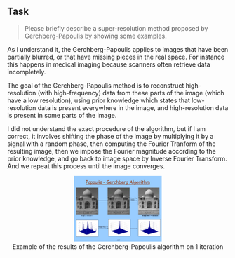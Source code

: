 ## Task

> Please briefly describe a super-resolution method proposed by Gerchberg-Papoulis by showing some examples.

As I understand it, the Gerchberg-Papoulis applies to images that have been partially blurred, or that have missing pieces in the real space. For instance this happens in medical imaging because scanners often retrieve data incompletely.

The goal of the Gerchberg-Papoulis method is to reconstruct high-resolution (with high-frequency) data from these parts of the image (which have a low resolution), using prior knowledge which states that low-resolution data is present everywhere in the image, and high-resolution data is present in some parts of the image.

I did not understand the exact procedure of the algorithm, but if I am correct, it involves shifting the phase of the image by multiplying it by a signal with a random phase, then computing the Fourier Tranform of the resulting image, then we impose the Fourier magnitude according to the prior knowledge, and go back to image space by Inverse Fourier Transform. And we repeat this process until the image converges.

<p align="center">
 <img src="images/papoulis-gerchberg.jpg" alt="drawing" width="200"/>
 <br>
 <a>Example of the results of the Gerchberg-Papoulis algorithm on 1 iteration</a>
</p>
